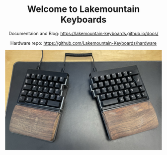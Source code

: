 <div align="center">

  # Welcome to Lakemountain Keyboards

  Documentaion and Blog: https://lakemountain-keyboards.github.io/docs/
  
  Hardware repo: https://github.com/Lakemountain-Keyboards/hardware
  
  ![ls65](LS65.jpeg)

</div>
